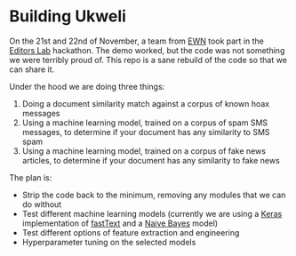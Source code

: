 # Building Ukweli

On the 21st and 22nd of November, a team from [EWN](http://ewn.co.za) took part in the [Editors Lab](https://www.globaleditorsnetwork.org/programmes/editors-lab/media-indaba-editors-lab/) hackathon.  The demo worked, but the code was not something we were terribly proud of.  This repo is a sane rebuild of the code so that we can share it.

Under the hood we are doing three things:

1. Doing a document similarity match against a corpus of known hoax messages
1. Using a machine learning model, trained on a corpus of spam SMS messages, to determine if your document has any similarity to SMS spam
1. Using a machine learning model, trained on a corpus of fake news articles, to determine if your document has any similarity to fake news

The plan is:

 - Strip the code back to the minimum, removing any modules that we can do without
 - Test different machine learning models (currently we are using a [Keras](https://keras.io) implementation of [fastText](https://arxiv.org/pdf/1607.01759.pdf) and a [Naive Bayes](http://scikit-learn.org/stable/modules/naive_bayes.html) model)
 - Test different options of feature extraction and engineering
 - Hyperparameter tuning on the selected models